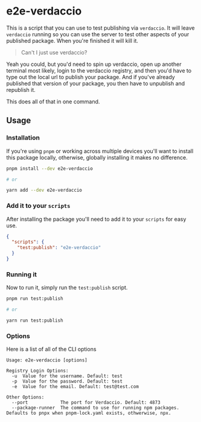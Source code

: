 # e2e-verdaccio

This is a script that you can use to test publishing via `verdaccio`. It will leave `verdaccio` running so you can use the server to test other aspects of your published package. When you're finished it will kill it.

> Can't I just use verdaccio?

Yeah you could, but you'd need to spin up verdaccio, open up another terminal most likely, login to the verdaccio registry, and then you'd have to type out the local url to publish your package. And if you've already published that version of your package, you then have to unpublish and republish it.

This does all of that in one command.

## Usage

### Installation

If you're using `pnpm` or working across multiple devices you'll want to install this package locally, otherwise, globally installing it makes no difference.

```bash
pnpm install --dev e2e-verdaccio

# or

yarn add --dev e2e-verdaccio
```

### Add it to your `scripts`

After installing the package you'll need to add it to your `scripts` for easy use.

```json
{
  "scripts": {
    "test:publish": "e2e-verdaccio"
  }
}
```

### Running it

Now to run it, simply run the `test:publish` script.

```bash
pnpm run test:publish

# or

yarn run test:publish
```

### Options

Here is a list of all of the CLI options

```
Usage: e2e-verdaccio [options]

Registry Login Options:
  -u  Value for the username. Default: test
  -p  Value for the password. Default: test
  -e  Value for the email. Default: test@test.com

Other Options:
  --port            The port for Verdaccio. Default: 4873
  --package-runner  The command to use for running npm packages. Defaults to pnpx when pnpm-lock.yaml exists, othwerwise, npx.
```
